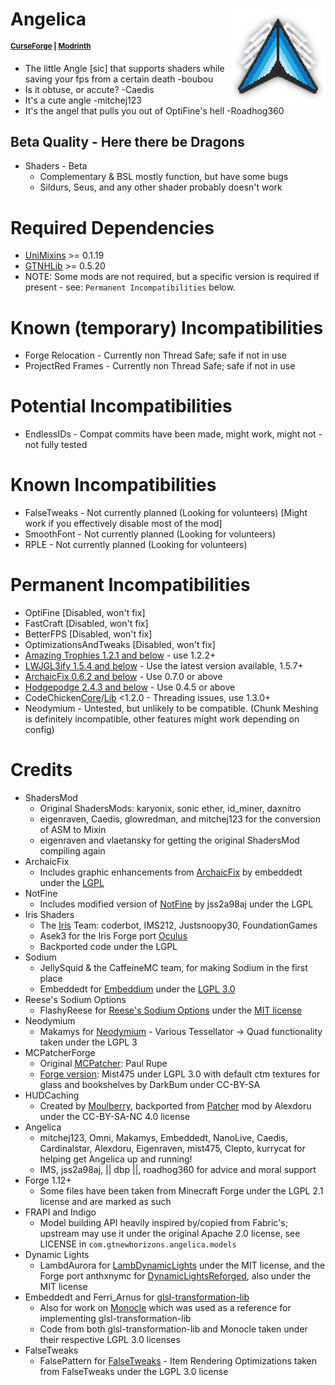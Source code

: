 # Angelica<img src="img/logo-readme.png" align="right">

<sup>**[CurseForge](https://www.curseforge.com/minecraft/mc-mods/angelica) | [Modrinth](https://modrinth.com/mod/angelica)**</sup>

* The little Angle [sic] that supports shaders while saving your fps from a certain death -boubou
* Is it obtuse, or accute? -Caedis
* It's a cute angle -mitchej123
* It's the angel that pulls you out of OptiFine's hell -Roadhog360

## **Beta Quality - Here there be Dragons** 
* Shaders - Beta
   * Complementary & BSL mostly function, but have some bugs
   * Sildurs, Seus, and any other shader probably doesn't work


# Required Dependencies
* [UniMixins](https://github.com/LegacyModdingMC/UniMixins/releases) >= 0.1.19
* [GTNHLib](https://github.com/GTNewHorizons/GTNHLib/releases) >= 0.5.20
* NOTE: Some mods are not required, but a specific version is required if present - see: `Permanent Incompatibilities` below.

# Known (temporary) Incompatibilities
* Forge Relocation - Currently non Thread Safe; safe if not in use
* ProjectRed Frames - Currently non Thread Safe; safe if not in use

# Potential Incompatibilities
* EndlessIDs - Compat commits have been made, might work, might not - not fully tested

# Known Incompatibilities
* FalseTweaks - Not currently planned (Looking for volunteers) [Might work if you effectively disable most of the mod]
* SmoothFont - Not currently planned (Looking for volunteers)
* RPLE - Not currently planned (Looking for volunteers)

# Permanent Incompatibilities
* OptiFine [Disabled, won't fix]
* FastCraft [Disabled, won't fix]
* BetterFPS [Disabled, won't fix]
* OptimizationsAndTweaks [Disabled, won't fix]
* [Amazing Trophies 1.2.1 and below](https://github.com/GTNewHorizons/Amazing-Trophies/releases) - use 1.2.2+
* [LWJGL3ify 1.5.4 and below](https://github.com/GTNewHorizons/lwjgl3ify/releases/) - Use the latest version available, 1.5.7+
* [ArchaicFix 0.6.2 and below](https://www.curseforge.com/minecraft/mc-mods/archaicfix/files/all?page=1&pageSize=20) - Use 0.7.0 or above
* [Hodgepodge 2.4.3 and below](https://github.com/GTNewHorizons/Hodgepodge/releases) - Use 0.4.5 or above
* CodeChicken[Core](https://github.com/GTNewHorizons/CodeChickenCore/releases)/[Lib](https://github.com/GTNewHorizons/CodeChickenLib/releases) <1.2.0 - Threading issues, use 1.3.0+
* Neodymium - Untested, but unlikely to be compatible. (Chunk Meshing is definitely incompatible, other features might work depending on config)

# Credits
* ShadersMod
  * Original ShadersMods: karyonix, sonic ether, id_miner, daxnitro
  * eigenraven, Caedis, glowredman, and mitchej123 for the conversion of ASM to Mixin
  * eigenraven and vlaetansky for getting the original ShadersMod compiling again
* ArchaicFix
  * Includes graphic enhancements from [ArchaicFix](https://github.com/embeddedt/ArchaicFix/tree/4afb943751883b27a1f0aa7c5ba71698bc897e95) by embeddedt under the [LGPL](https://github.com/embeddedt/ArchaicFix/blob/main/LICENSE.md)
* NotFine
  * Includes modified version of [NotFine](https://github.com/jss2a98aj/NotFine/tree/a2652e24b5654f437fb7138f6d1f5e947a7d7125) by jss2a98aj under the LGPL
* Iris Shaders
  * The [Iris](https://github.com/IrisShaders/Iris) Team: coderbot, IMS212, Justsnoopy30, FoundationGames
  * Asek3 for the Iris Forge port [Oculus](https://github.com/Asek3/Oculus/tree/839ce8eca8cf0c4f6b7a1322b906e5c99125ca69)
  * Backported code under the LGPL
* Sodium
  * JellySquid & the CaffeineMC team, for making Sodium in the first place
  * Embeddedt for [Embeddium](https://github.com/embeddedt/embeddium/tree/dc59ca357c25beefd6288f0d1d40b4cd8e670ab8) under the [LGPL 3.0](https://github.com/embeddedt/embeddium/blob/16.x/forge/LICENSE)
* Reese's Sodium Options
  * FlashyReese for [Reese's Sodium Options](https://github.com/FlashyReese/reeses-sodium-options/tree/aa4ea67047cf53e54976e93c6bb1ab5ba16b142b) under the [MIT license](https://github.com/FlashyReese/reeses-sodium-options/blob/aa4ea67047cf53e54976e93c6bb1ab5ba16b142b/LICENSE.txt)
* Neodymium
  * Makamys for [Neodymium](https://github.com/makamys/Neodymium) - Various Tessellator -> Quad functionality taken under the LGPL 3
* MCPatcherForge
  * Original [MCPatcher](https://bitbucket.org/prupe/mcpatcher/src/master/): Paul Rupe
  * [Forge version](https://bitbucket.org/prupe/mcpatcher/src/master/): Mist475 under LGPL 3.0 with default ctm textures for glass and bookshelves by DarkBum under CC-BY-SA
* HUDCaching
  * Created by [Moulberry](https://github.com/Moulberry/MCHUDCaching), backported from [Patcher](https://github.com/Sk1erLLC/Patcher) mod by Alexdoru under the CC-BY-SA-NC 4.0 license
* Angelica
  * mitchej123, Omni, Makamys, Embeddedt, NanoLive, Caedis, Cardinalstar, Alexdoru, Eigenraven, mist475, Clepto, kurrycat for helping get Angelica up and running!
  * IMS, jss2a98aj, || dbp ||, roadhog360 for advice and moral support
* Forge 1.12+
  * Some files have been taken from Minecraft Forge under the LGPL 2.1 license and are marked as such
* FRAPI and Indigo
  * Model building API heavily inspired by/copied from Fabric's; upstream may use it under the original Apache 2.0
    license, see LICENSE in `com.gtnewhorizons.angelica.models`
* Dynamic Lights
  * LambdAurora for [LambDynamicLights](https://github.com/LambdAurora/LambDynamicLights) under the MIT license, and the Forge port anthxnymc for [DynamicLightsReforged](https://github.com/anthxnymc/DynamicLightsReforged), also under the MIT license
* Embeddedt and Ferri_Arnus for [glsl-transformation-lib](https://github.com/TauMC/glsl-transformation-lib)
  * Also for work on [Monocle](https://github.com/ferriarnus/Monocle) which was used as a reference for implementing glsl-transformation-lib
  * Code from both glsl-transformation-lib and Monocle taken under their respective LGPL 3.0 licenses
* FalseTweaks
  * FalsePattern for [FalseTweaks](https://github.com/falsepattern/falsetweaks) - Item Rendering Optimizations taken from FalseTweaks under the LGPL 3.0 license
